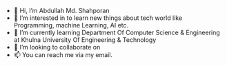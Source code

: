 - 👋 Hi, I’m Abdullah Md. Shahporan
- 👀 I’m interested in to learn new things about tech world like Programming, machine Learning, AI etc.
- 🌱 I’m currently learning Department Of Computer Science & Engineering at Khulna University Of Engineering & Technology
- 💞️ I’m looking to collaborate on 
- 📫 You can reach me via my email.

<!---
abdullahshahporan/abdullahshahporan is a ✨ special ✨ repository because its `README.md` (this file) appears on your GitHub profile.
You can click the Preview link to take a look at your changes.
--->
